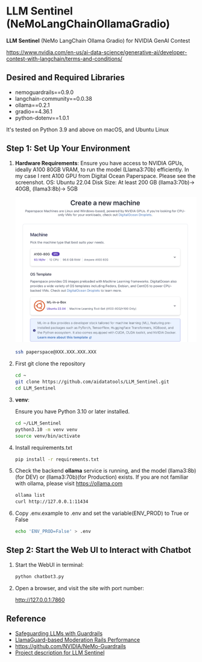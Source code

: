 # LLM Sentinel (NeMoLangChainOllamaGradio)

**LLM Sentinel** (NeMo LangChain Ollama Gradio) for NVIDIA GenAI Contest

<https://www.nvidia.com/en-us/ai-data-science/generative-ai/developer-contest-with-langchain/terms-and-conditions/>

## Desired and Required Libraries

- nemoguardrails==0.9.0
- langchain-community==0.0.38
- ollama==0.2.1
- gradio==4.36.1
- python-dotenv==1.0.1

It's tested on Python 3.9 and above on macOS, and Ubuntu Linux

## Step 1: Set Up Your Environment

1. **Hardware Requirements**: Ensure you have access to NVIDIA GPUs, ideally A100 80GB VRAM, to run the model (Llama3:70b) efficiently. In my case I rent A100 GPU from Digital Ocean Paperspace. Please see the screenshot. OS: Ubuntu 22.04 Disk Size: At least 200 GB (llama3:70b)-> 40GB, (llama3:8b)-> 5GB

   ![create_a_new_machine](img/create_a_new_machine.png "create_a_new_machine")

   ```bash
   ssh paperspace@XXX.XXX.XXX.XXX
   ```

1. First git clone the repository

   ```bash
   cd ~
   git clone https://github.com/aidatatools/LLM_Sentinel.git
   cd LLM_Sentinel
   ```

1. **venv**:

   Ensure you have Python 3.10 or later installed.

   ```bash
   cd ~/LLM_Sentinel
   python3.10 -m venv venv
   source venv/bin/activate
   ```

1. Install requirements.txt

   ```bash
   pip install -r requirements.txt
   ```

1. Check the backend **ollama** service is running, and the model (llama3:8b)(for DEV) or (llama3:70b)(for Production) exists. If you are not familiar with ollama, please visit <https://ollama.com>

   ```bash
   ollama list
   curl http://127.0.0.1:11434
   ```

1. Copy .env.example to .env and set the variable(ENV_PROD) to True or False

   ```bash
   echo 'ENV_PROD=False' > .env
   ```

## Step 2: Start the Web UI to Interact with Chatbot

1. Start the WebUI in terminal:

   ```bash
   python chatbot3.py
   ```

1. Open a browser, and visit the site with port number:

   <http://127.0.0.1:7860>

## Reference

- [Safeguarding LLMs with Guardrails](https://towardsdatascience.com/safeguarding-llms-with-guardrails-4f5d9f57cff2)
- [LlamaGuard-based Moderation Rails Performance](https://github.com/NVIDIA/NeMo-Guardrails/blob/develop/docs/evaluation/README.md#llamaguard-based-moderation-rails-performance)
- <https://github.com/NVIDIA/NeMo-Guardrails>
- [Project description for LLM Sentinel](https://medium.com/aidatatools/llm-sentinel-a-project-which-can-make-the-llm-chatbot-safer-250e40b110fe)
